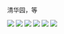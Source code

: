 清华园，等



![](https://img2018.cnblogs.com/blog/1739658/201910/1739658-20191023143016706-1246741309.png)
![](https://img2018.cnblogs.com/blog/1739658/201910/1739658-20191023143051042-1325344323.png)
![](https://img2018.cnblogs.com/blog/1739658/201910/1739658-20191023143108258-1247503919.png)
![](https://img2018.cnblogs.com/blog/1739658/201910/1739658-20191023143134855-1826259628.png)
![](https://img2018.cnblogs.com/blog/1739658/201910/1739658-20191023143200635-1811126664.png)
![](https://img2018.cnblogs.com/blog/1739658/201910/1739658-20191023143229472-1286793711.png)




